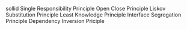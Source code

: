 sollid
Single Responsibility Principle
Open Close Principle
Liskov Substitution Principle
Least Knowledge Principle
Interface Segregation Principle
Dependency Inversion Priciple